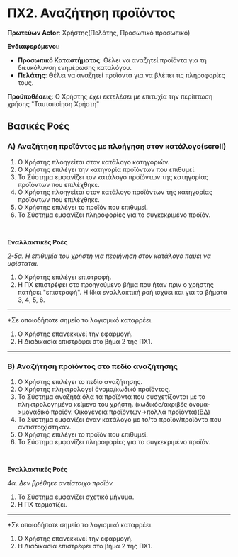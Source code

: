 # ΠΧ2. Αναζήτηση προϊόντος

**Πρωτεύων Actor**: Xρήστης(Πελάτης, Προσωπικό προσωπικό)

**Ενδιαφερόμενοι:**
- **Προσωπικό Καταστήματος**: Θέλει να αναζητεί προϊόντα για τη διευκόλυνση ενημέρωσης καταλόγου.
- **Πελάτης**: Θέλει να αναζητεί προϊόντα για να βλέπει τις πληροφορίες τους.

**Προϋποθέσεις**: Ο Χρήστης έχει εκτελέσει με επιτυχία την περίπτωση χρήσης "Ταυτοποίηση Χρήστη"


## Βασικές Ροές

### Α) Αναζήτηση προϊόντος με πλοήγηση στον κατάλογο(scroll)
   
1. Ο Χρήστης πλοηγείται στον κατάλογο κατηγοριών.
2. Ο Χρήστης επιλέγει την κατηγορία προϊόντων που επιθυμεί.
3. Το Σύστημα εμφανίζει τον κατάλογο προϊόντων της κατηγορίας προϊόντων που επιλέχθηκε.
4. Ο Χρήστης πλοηγείται στον κατάλογο προϊόντων της κατηγορίας προϊόντων που επιλέχθηκε.
5. Ο Χρήστης επιλέγει το προϊόν που επιθυμεί.
6. Το Σύστημα εμφανίζει πληροφορίες για το συγκεκριμένο προϊόν.

</br>

**Εναλλακτικές Ροές**

*2-5α. Η επιθυμία του χρήστη για περιήγηση στον κατάλογο παύει να υφίσταται.*
1. Ο Χρήστης επιλέγει επιστροφή. 
2. Η ΠΧ επιστρέφει στο προηγούμενο βήμα που ήταν πριν ο χρήστης πατήσει "επιστροφή".
Η ίδια εναλλακτική ροή ισχύει και για τα βήματα 3, 4, 5, 6.
---

*Σε οποιοδήποτε σημείο το λογισμικό καταρρέει.
1. Ο Χρήστης επανεκκινεί την εφαρμογή.
2. Η Διαδικασία επιστρέφει στο βήμα 2 της ΠΧ1.
---

### B) Αναζήτηση προϊόντος στο πεδίο αναζήτησης

1. Ο Χρήστης επιλέγει το πεδίο αναζήτησης. 
2. Ο Χρήστης πληκτρολογεί όνομα/κωδικό προϊόντος.
3. Το Σύστημα αναζητά όλα τα προϊόντα που συσχετίζονται με το πληκτρολογημένο κείμενο του χρήστη.
   (κωδικός/ακριβές όνομα->μοναδικό προϊόν. Οικογένεια προϊόντων->πολλά προϊόντα)(ΒΔ)
4. Το Σύστημα εμφανίζει έναν κατάλογο με το/τα προϊόν/προϊόντα που αντιστοιχίστηκαν.
5. Ο Χρήστης επιλέγει το προϊόν που επιθυμεί.
6. Το Σύστημα εμφανίζει πληροφορίες για το συγκεκριμένο προϊόν.

</br>

**Εναλλακτικές Ροές**

*4α. Δεν βρέθηκε αντίστοιχο προϊόν.*
1. Το Σύστημα εμφανίζει σχετικό μήνυμα.
2. Η ΠΧ τερματίζει.
---

*Σε οποιοδήποτε σημείο το λογισμικό καταρρέει.
1. Ο Χρήστης επανεκκινεί την εφαρμογή.
2. Η Διαδικασία επιστρέφει στο βήμα 2 της ΠΧ1.
